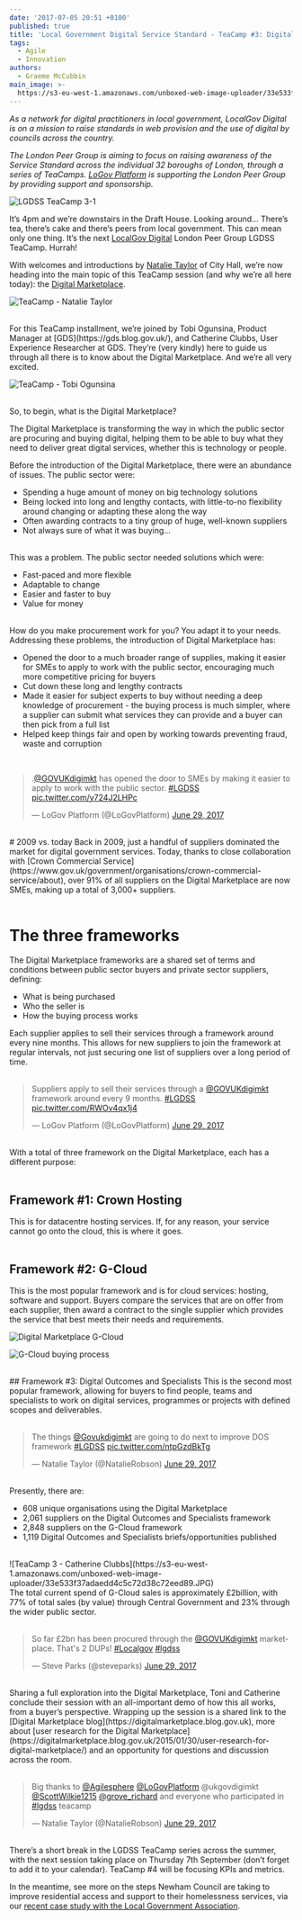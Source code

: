 ```yaml
---
date: '2017-07-05 20:51 +0100'
published: true
title: 'Local Government Digital Service Standard - TeaCamp #3: Digital Marketplace'
tags:
  - Agile
  - Innovation
authors:
  - Graeme McCubbin
main_image: >-
  https://s3-eu-west-1.amazonaws.com/unboxed-web-image-uploader/33e533f37adaedd4c5c72d38c72eed89.JPG
---
```

<i>As a network for digital practitioners in local government, LocalGov Digital is on a mission to raise standards in web provision and the use of digital by councils across the country.</i><br/>

<i>The London Peer Group is aiming to focus on raising awareness of the Service Standard across the individual 32 boroughs of London, through a series of TeaCamps. [LoGov Platform](http://logovplatform.co.uk/) is supporting the London Peer Group by providing support and sponsorship.</i><br/>

![LGDSS TeaCamp 3-1](https://s3-eu-west-1.amazonaws.com/unboxed-web-image-uploader/ebab54af242cb14a926aeca9047cc39b.png)

It’s 4pm and we’re downstairs in the Draft House. Looking around… There’s tea, there’s cake and there’s peers from local government. This can mean only one thing. It’s the next [LocalGov Digital](http://localgovdigital.info/) London Peer Group LGDSS TeaCamp. Hurrah!<br/>

With welcomes and introductions by [Natalie Taylor](https://twitter.com/NatalieRobson) of City Hall, we’re now heading into the main topic of this TeaCamp session (and why we’re all here today): the [Digital Marketplace](https://www.digitalmarketplace.service.gov.uk/).<br/>

![TeaCamp - Natalie Taylor](https://s3-eu-west-1.amazonaws.com/unboxed-web-image-uploader/cc1f9f780bb609a1b2078ec75d67e38a.JPG)

<br/>
For this TeaCamp installment, we’re joined by Tobi Ogunsina, Product Manager at [GDS](https://gds.blog.gov.uk/), and Catherine Clubbs, User Experience Researcher at GDS. They’re (very kindly) here to guide us through all there is to know about the Digital Marketplace. And we’re all very excited.<br/>

![TeaCamp - Tobi Ogunsina](https://s3-eu-west-1.amazonaws.com/unboxed-web-image-uploader/226dee30ff92be7369f8f3b5891287aa.JPG)

<br/>
So, to begin, what is the Digital Marketplace?<br/>

The Digital Marketplace is transforming the way in which the public sector are procuring and buying digital, helping them to be able to buy what they need to deliver great digital services, whether this is technology or people.<br/>

Before the introduction of the Digital Marketplace, there were an abundance of issues. The public sector were:<br/>

- Spending a huge amount of money on big technology solutions
- Being locked into long and lengthy contacts, with little-to-no flexibility around changing or adapting these along the way
- Often awarding contracts to a tiny group of huge, well-known suppliers
- Not always sure of what it was buying...

<br/>
This was a problem. The public sector needed solutions which were:<br/>

- Fast-paced and more flexible
- Adaptable to change
- Easier and faster to buy
- Value for money

<br/>
How do you make procurement work for you? You adapt it to your needs. Addressing these problems, the introduction of Digital Marketplace has:<br/>

- Opened the door to a much broader range of supplies, making it easier for SMEs to apply to work with the public sector, encouraging much more competitive pricing for buyers
- Cut down these long and lengthy contracts 
- Made it easier for subject experts to buy without needing a deep knowledge of procurement - the buying process is much simpler, where a supplier can submit what services they can provide and a buyer can then pick from a full list
- Helped keep things fair and open by working towards preventing fraud, waste and corruption

<br/>
<blockquote class="twitter-tweet tw-align-center"><p lang="en" dir="ltr">.<a href="https://twitter.com/GOVUKdigimkt">@GOVUKdigimkt</a> has opened the door to SMEs by making it easier to apply to work with the public sector. <a href="https://twitter.com/hashtag/LGDSS?src=hash">#LGDSS</a> <a href="https://t.co/y724J2LHPc">pic.twitter.com/y724J2LHPc</a></p>&mdash; LoGov Platform (@LoGovPlatform) <a href="https://twitter.com/LoGovPlatform/status/880452422627454977">June 29, 2017</a></blockquote>
<script async src="//platform.twitter.com/widgets.js" charset="utf-8"></script>

<br/>
# 2009 vs. today
Back in 2009, just a handful of suppliers dominated the market for digital government services. Today, thanks to close collaboration with [Crown Commercial Service](https://www.gov.uk/government/organisations/crown-commercial-service/about), over 91% of all suppliers on the Digital Marketplace are now SMEs, making up a total of 3,000+ suppliers.<br/>
<br/>

# The three frameworks
The Digital Marketplace frameworks are a shared set of terms and conditions between public sector buyers and private sector suppliers, defining:<br/>

- What is being purchased
- Who the seller is
- How the buying process works

Each supplier applies to sell their services through a framework around every nine months. This allows for new suppliers to join the framework at regular intervals, not just securing one list of suppliers over a long period of time.<br/>
<br/>

<blockquote class="twitter-tweet tw-align-center"><p lang="en" dir="ltr">Suppliers apply to sell their services through a <a href="https://twitter.com/GOVUKdigimkt">@GOVUKdigimkt</a> framework around every 9 months. <a href="https://twitter.com/hashtag/LGDSS?src=hash">#LGDSS</a> <a href="https://t.co/RWOv4qx1j4">pic.twitter.com/RWOv4qx1j4</a></p>&mdash; LoGov Platform (@LoGovPlatform) <a href="https://twitter.com/LoGovPlatform/status/880454345954914304">June 29, 2017</a></blockquote>
<script async src="//platform.twitter.com/widgets.js" charset="utf-8"></script>

<br/>
With a total of three framework on the Digital Marketplace, each has a different purpose:<br/>
<br/>

## Framework #1: Crown Hosting
This is for datacentre hosting services. If, for any reason, your service cannot go onto the cloud, this is where it goes.<br/>
<br/>

## Framework #2: G-Cloud
This is the most popular framework and is for cloud services: hosting, software and support. Buyers compare the services that are on offer from each supplier, then award a contract to the single supplier which provides the service that best meets their needs and requirements.<br/>

![Digital Marketplace G-Cloud](https://s3-eu-west-1.amazonaws.com/unboxed-web-image-uploader/0c650aefa152edea84310d4b3bb97912.JPG)

![G-Cloud buying process](https://s3-eu-west-1.amazonaws.com/unboxed-web-image-uploader/3609c8ce932ea5f6d40ffca80de2489a.png)

<br/>
## Framework #3: Digital Outcomes and Specialists
This is the second most popular framework, allowing for buyers to find people, teams and specialists to work on digital services, programmes or projects with defined scopes and deliverables.<br/>
<br/>

<blockquote class="twitter-tweet tw-align-center"><p lang="en" dir="ltr">The things <a href="https://twitter.com/GOVUKdigimkt">@Govukdigimkt</a> are going to do next to improve DOS framework <a href="https://twitter.com/hashtag/LGDSS?src=hash">#LGDSS</a> <a href="https://t.co/ntpGzdBkTg">pic.twitter.com/ntpGzdBkTg</a></p>&mdash; Natalie Taylor (@NatalieRobson) <a href="https://twitter.com/NatalieRobson/status/880463699080859649">June 29, 2017</a></blockquote>
<script async src="//platform.twitter.com/widgets.js" charset="utf-8"></script>

<br/>
Presently, there are:<br/>

- 608 unique organisations using the Digital Marketplace
- 2,061 suppliers on the Digital Outcomes and Specialists framework
- 2,848 suppliers on the G-Cloud framework
- 1,119 Digital Outcomes and Specialists briefs/opportunities published

<br/>
![TeaCamp 3 - Catherine Clubbs](https://s3-eu-west-1.amazonaws.com/unboxed-web-image-uploader/33e533f37adaedd4c5c72d38c72eed89.JPG)

<br/>
The total current spend of G-Cloud sales is approximately £2billion, with 77% of total sales (by value) through Central Government and 23% through the wider public sector.<br/>
<br/>

<blockquote class="twitter-tweet tw-align-center"><p lang="en" dir="ltr">So far £2bn has been procured through the <a href="https://twitter.com/GOVUKdigimkt">@GOVUKdigimkt</a> marketplace. That&#39;s 2 DUPs! <a href="https://twitter.com/hashtag/Localgov?src=hash">#Localgov</a> <a href="https://twitter.com/hashtag/lgdss?src=hash">#lgdss</a></p>&mdash; Steve Parks (@steveparks) <a href="https://twitter.com/steveparks/status/880464753948327936">June 29, 2017</a></blockquote>
<script async src="//platform.twitter.com/widgets.js" charset="utf-8"></script>

<br/>
Sharing a full exploration into the Digital Marketplace, Toni and Catherine conclude their session with an all-important demo of how this all works, from a buyer’s perspective. Wrapping up the session is a shared link to the [Digital Marketplace blog](https://digitalmarketplace.blog.gov.uk), more about [user research for the Digital Marketplace](https://digitalmarketplace.blog.gov.uk/2015/01/30/user-research-for-digital-marketplace/) and an opportunity for questions and discussion across the room.<br/>
<br/>

<blockquote class="twitter-tweet tw-align-center"><p lang="en" dir="ltr">Big thanks to <a href="https://twitter.com/Agilesphere">@Agilesphere</a> <a href="https://twitter.com/LoGovPlatform">@LoGovPlatform</a> @ukgovdigimkt  <a href="https://twitter.com/ScottWilkie1215">@ScottWilkie1215</a> <a href="https://twitter.com/grove_richard">@grove_richard</a> and everyone who participated in <a href="https://twitter.com/hashtag/lgdss?src=hash">#lgdss</a> teacamp</p>&mdash; Natalie Taylor (@NatalieRobson) <a href="https://twitter.com/NatalieRobson/status/880481155044311040">June 29, 2017</a></blockquote>
<script async src="//platform.twitter.com/widgets.js" charset="utf-8"></script>

<br/>
There’s a short break in the LGDSS TeaCamp series across the summer, with the next session taking place on Thursday 7th September (don’t forget to add it to your calendar). TeaCamp #4 will be focusing KPIs and metrics.<br/>

In the meantime, see more on the steps Newham Council are taking to improve residential access and support to their homelessness services, via our [recent case study with the Local Government Association](https://www.local.gov.uk/newham-council-improving-residential-access-and-support-homelessness-services-discovery-and-alpha).
